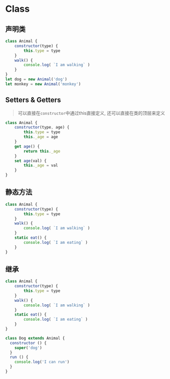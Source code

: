 # Class

## 声明类

```js
class Animal {
    constructor(type) {
        this.type = type
    }
    walk() {
        console.log( `I am walking` )
    }
}
let dog = new Animal('dog')
let monkey = new Animal('monkey')
```



## Setters & Getters

> 可以直接在`constructor`中通过this直接定义, 还可以直接在类的顶层来定义

```js
class Animal {
    constructor(type, age) {
        this.type = type
        this._age = age
    }
    get age() {
        return this._age
    }
    set age(val) {
        this._age = val
    }
}
```



## 静态方法



```js
class Animal {
    constructor(type) {
        this.type = type
    }
    walk() {
        console.log( `I am walking` )
    }
    static eat() {
        console.log( `I am eating` )
    }
}
```



## 继承



```js
class Animal {
    constructor(type) {
        this.type = type
    }
    walk() {
        console.log( `I am walking` )
    }
    static eat() {
        console.log( `I am eating` )
    }
}

class Dog extends Animal {
  constructor () {
    super('dog')
  }
  run () {
    console.log('I can run')
  }
}
```

